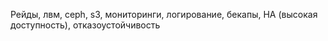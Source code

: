 Рейды, лвм, ceph, s3, мониторинги, логирование, бекапы, HA (высокая доступность), отказоустойчивость